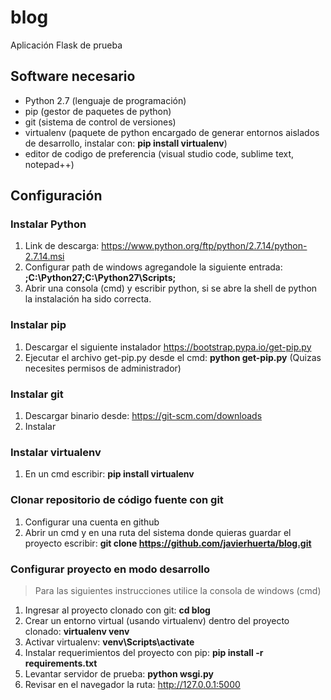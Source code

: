 # blog
Aplicación Flask de prueba

## Software necesario
* Python 2.7 (lenguaje de programación)
* pip (gestor de paquetes de python)
* git (sistema de control de versiones)
* virtualenv (paquete de python encargado de generar entornos aislados de desarrollo, instalar con: __pip install virtualenv__)
* editor de codigo de preferencia (visual studio code, sublime text, notepad++)

## Configuración

### Instalar Python
1. Link de descarga: https://www.python.org/ftp/python/2.7.14/python-2.7.14.msi
2. Configurar path de windows agregandole la siguiente entrada: __;C:\Python27;C:\Python27\Scripts;__
3. Abrir una consola (cmd) y escribir python, si se abre la shell de python la instalación ha sido correcta.

### Instalar pip
1. Descargar el siguiente instalador https://bootstrap.pypa.io/get-pip.py
2. Ejecutar el archivo get-pip.py desde el cmd: __python get-pip.py__ (Quizas necesites permisos de administrador)

### Instalar git
1. Descargar binario desde:  https://git-scm.com/downloads
2. Instalar

### Instalar virtualenv
1. En un cmd escribir: __pip install virtualenv__

### Clonar repositorio de código fuente con git
1. Configurar una cuenta en github
2. Abrir un cmd y en una ruta del sistema donde quieras guardar el proyecto escribir: __git clone https://github.com/javierhuerta/blog.git__

### Configurar proyecto en modo desarrollo
> Para las siguientes instrucciones utilice la consola de windows (cmd)

1. Ingresar al proyecto clonado con git: __cd blog__
2. Crear un entorno virtual (usando virtualenv) dentro del proyecto clonado: __virtualenv venv__
3. Activar virtualenv: __venv\Scripts\activate__
4. Instalar requerimientos del proyecto con pip: __pip install -r requirements.txt__
5. Levantar servidor de prueba: __python wsgi.py__
6. Revisar en el navegador la ruta: http://127.0.0.1:5000

